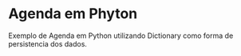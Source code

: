 # Agenda em Phyton
Exemplo de Agenda em Python utilizando Dictionary como forma de persistencia dos dados.
